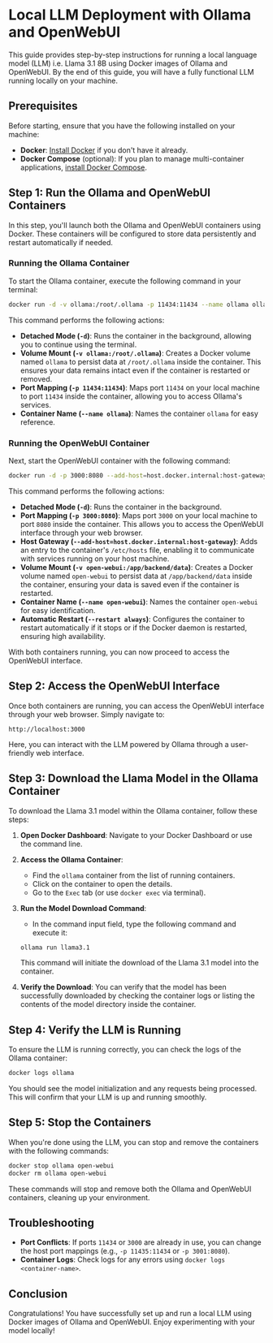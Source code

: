 # Local LLM Deployment with Ollama and OpenWebUI

This guide provides step-by-step instructions for running a local language model (LLM) i.e. Llama 3.1 8B using Docker images of Ollama and OpenWebUI. By the end of this guide, you will have a fully functional LLM running locally on your machine.

## Prerequisites

Before starting, ensure that you have the following installed on your machine:

- **Docker**: [Install Docker](https://docs.docker.com/get-docker/) if you don't have it already.
- **Docker Compose** (optional): If you plan to manage multi-container applications, [install Docker Compose](https://docs.docker.com/compose/install/).

## Step 1: Run the Ollama and OpenWebUI Containers

In this step, you'll launch both the Ollama and OpenWebUI containers using Docker. These containers will be configured to store data persistently and restart automatically if needed.

### Running the Ollama Container

To start the Ollama container, execute the following command in your terminal:

```bash
docker run -d -v ollama:/root/.ollama -p 11434:11434 --name ollama ollama/ollama
```

This command performs the following actions:

- **Detached Mode (`-d`)**: Runs the container in the background, allowing you to continue using the terminal.
- **Volume Mount (`-v ollama:/root/.ollama`)**: Creates a Docker volume named `ollama` to persist data at `/root/.ollama` inside the container. This ensures your data remains intact even if the container is restarted or removed.
- **Port Mapping (`-p 11434:11434`)**: Maps port `11434` on your local machine to port `11434` inside the container, allowing you to access Ollama's services.
- **Container Name (`--name ollama`)**: Names the container `ollama` for easy reference.

### Running the OpenWebUI Container

Next, start the OpenWebUI container with the following command:

```bash
docker run -d -p 3000:8080 --add-host=host.docker.internal:host-gateway -v open-webui:/app/backend/data --name open-webui --restart always ghcr.io/open-webui/open-webui:main
```

This command performs the following actions:

- **Detached Mode (`-d`)**: Runs the container in the background.
- **Port Mapping (`-p 3000:8080`)**: Maps port `3000` on your local machine to port `8080` inside the container. This allows you to access the OpenWebUI interface through your web browser.
- **Host Gateway (`--add-host=host.docker.internal:host-gateway`)**: Adds an entry to the container's `/etc/hosts` file, enabling it to communicate with services running on your host machine.
- **Volume Mount (`-v open-webui:/app/backend/data`)**: Creates a Docker volume named `open-webui` to persist data at `/app/backend/data` inside the container, ensuring your data is saved even if the container is restarted.
- **Container Name (`--name open-webui`)**: Names the container `open-webui` for easy identification.
- **Automatic Restart (`--restart always`)**: Configures the container to restart automatically if it stops or if the Docker daemon is restarted, ensuring high availability.

With both containers running, you can now proceed to access the OpenWebUI interface.

## Step 2: Access the OpenWebUI Interface

Once both containers are running, you can access the OpenWebUI interface through your web browser. Simply navigate to:

```
http://localhost:3000
```

Here, you can interact with the LLM powered by Ollama through a user-friendly web interface.

## Step 3: Download the Llama Model in the Ollama Container

To download the Llama 3.1 model within the Ollama container, follow these steps:

1. **Open Docker Dashboard**: Navigate to your Docker Dashboard or use the command line.
2. **Access the Ollama Container**:
   - Find the `ollama` container from the list of running containers.
   - Click on the container to open the details.
   - Go to the `Exec` tab (or use `docker exec` via terminal).
3. **Run the Model Download Command**:
   - In the command input field, type the following command and execute it:
   
   ```bash
   ollama run llama3.1
   ```

   This command will initiate the download of the Llama 3.1 model into the container.

4. **Verify the Download**: You can verify that the model has been successfully downloaded by checking the container logs or listing the contents of the model directory inside the container.

## Step 4: Verify the LLM is Running

To ensure the LLM is running correctly, you can check the logs of the Ollama container:

```bash
docker logs ollama
```

You should see the model initialization and any requests being processed. This will confirm that your LLM is up and running smoothly.

## Step 5: Stop the Containers

When you're done using the LLM, you can stop and remove the containers with the following commands:

```bash
docker stop ollama open-webui
docker rm ollama open-webui
```

These commands will stop and remove both the Ollama and OpenWebUI containers, cleaning up your environment.

## Troubleshooting

- **Port Conflicts**: If ports `11434` or `3000` are already in use, you can change the host port mappings (e.g., `-p 11435:11434` or `-p 3001:8080`).
- **Container Logs**: Check logs for any errors using `docker logs <container-name>`.

## Conclusion

Congratulations! You have successfully set up and run a local LLM using Docker images of Ollama and OpenWebUI. Enjoy experimenting with your model locally!

